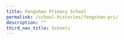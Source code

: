 ```yaml
---
title: Fengshan Primary School
permalink: /school-histories/fengshan-pri/
description: ""
third_nav_title: Schools
---
```


